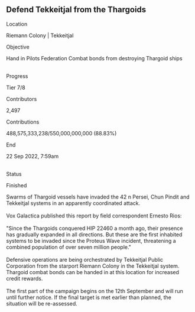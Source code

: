 ## Defend Tekkeitjal from the Thargoids

Location

Riemann Colony \| Tekkeitjal

Objective

Hand in Pilots Federation Combat bonds from destroying Thargoid ships

\
Progress

Tier 7/8

Contributors

2,497

Contributions

488,575,333,238/550,000,000,000 (88.83%)

End

22 Sep 2022, 7:59am

\
Status

Finished

Swarms of Thargoid vessels have invaded the 42 n Persei, Chun Pindit and
Tekkeitjal systems in an apparently coordinated attack.\
\
Vox Galactica published this report by field correspondent Ernesto
Rios:\
\
\"Since the Thargoids conquered HIP 22460 a month ago, their presence
has gradually expanded in all directions. But these are the first
inhabited systems to be invaded since the Proteus Wave incident,
threatening a combined population of over seven million people.\"\
\
Defensive operations are being orchestrated by Tekkeitjal Public
Corporation from the starport Riemann Colony in the Tekkeitjal system.
Thargoid combat bonds can be handed in at this location for increased
credit rewards.\
\
The first part of the campaign begins on the 12th September and will run
until further notice. If the final target is met earlier than planned,
the situation will be re-assessed.
